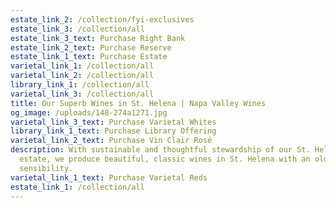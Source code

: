 ```yaml
---
estate_link_2: /collection/fyi-exclusives
estate_link_3: /collection/all
estate_link_3_text: Purchase Right Bank
estate_link_2_text: Purchase Reserve
estate_link_1_text: Purchase Estate
varietal_link_1: /collection/all
varietal_link_2: /collection/all
library_link_1: /collection/all
varietal_link_3: /collection/all
title: Our Superb Wines in St. Helena | Napa Valley Wines
og_image: /uploads/148-274a1271.jpg
varietal_link_3_text: Purchase Varietal Whites
library_link_1_text: Purchase Library Offering
varietal_link_2_text: Purchase Vin Clair Rosé
description: With sustainable and thoughtful stewardship of our St. Helena Napa
  estate, we produce beautiful, classic wines in St. Helena with an old world
  sensibility.
varietal_link_1_text: Purchase Varietal Reds
estate_link_1: /collection/all
---
```


